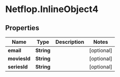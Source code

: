 # Netflop.InlineObject4

## Properties

Name | Type | Description | Notes
------------ | ------------- | ------------- | -------------
**email** | **String** |  | [optional] 
**moviesId** | **String** |  | [optional] 
**seriesId** | **String** |  | [optional] 


